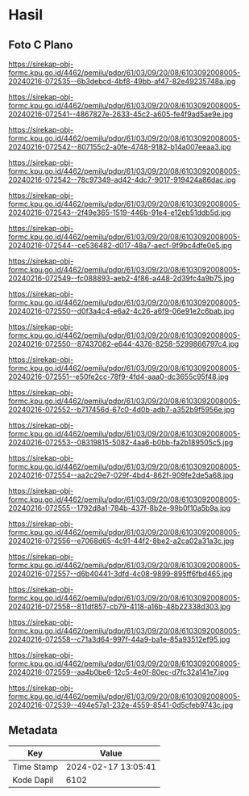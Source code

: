 # Hasil

## Foto C Plano

https://sirekap-obj-formc.kpu.go.id/4462/pemilu/pdpr/61/03/09/20/08/6103092008005-20240216-072535--6b3debcd-4bf8-49bb-af47-82e49235748a.jpg

https://sirekap-obj-formc.kpu.go.id/4462/pemilu/pdpr/61/03/09/20/08/6103092008005-20240216-072541--4867827e-2633-45c2-a605-fe4f9ad5ae9e.jpg

https://sirekap-obj-formc.kpu.go.id/4462/pemilu/pdpr/61/03/09/20/08/6103092008005-20240216-072542--807155c2-a0fe-4748-9182-b14a007eeaa3.jpg

https://sirekap-obj-formc.kpu.go.id/4462/pemilu/pdpr/61/03/09/20/08/6103092008005-20240216-072542--78c97349-ad42-4dc7-9017-919424a86dac.jpg

https://sirekap-obj-formc.kpu.go.id/4462/pemilu/pdpr/61/03/09/20/08/6103092008005-20240216-072543--2f49e365-1519-446b-91e4-e12eb51ddb5d.jpg

https://sirekap-obj-formc.kpu.go.id/4462/pemilu/pdpr/61/03/09/20/08/6103092008005-20240216-072544--ce536482-d017-48a7-aecf-9f9bc4dfe0e5.jpg

https://sirekap-obj-formc.kpu.go.id/4462/pemilu/pdpr/61/03/09/20/08/6103092008005-20240216-072549--fc088893-aeb2-4f86-a448-2d39fc4a9b75.jpg

https://sirekap-obj-formc.kpu.go.id/4462/pemilu/pdpr/61/03/09/20/08/6103092008005-20240216-072550--d0f3a4c4-e6a2-4c26-a6f9-06e91e2c6bab.jpg

https://sirekap-obj-formc.kpu.go.id/4462/pemilu/pdpr/61/03/09/20/08/6103092008005-20240216-072550--87437082-e644-4376-8258-5299866797c4.jpg

https://sirekap-obj-formc.kpu.go.id/4462/pemilu/pdpr/61/03/09/20/08/6103092008005-20240216-072551--e50fe2cc-78f9-4fd4-aaa0-dc3655c95f48.jpg

https://sirekap-obj-formc.kpu.go.id/4462/pemilu/pdpr/61/03/09/20/08/6103092008005-20240216-072552--b717456d-67c0-4d0b-adb7-a352b9f5956e.jpg

https://sirekap-obj-formc.kpu.go.id/4462/pemilu/pdpr/61/03/09/20/08/6103092008005-20240216-072553--08319815-5082-4aa6-b0bb-fa2b189505c5.jpg

https://sirekap-obj-formc.kpu.go.id/4462/pemilu/pdpr/61/03/09/20/08/6103092008005-20240216-072554--aa2c29e7-029f-4bd4-862f-909fe2de5a68.jpg

https://sirekap-obj-formc.kpu.go.id/4462/pemilu/pdpr/61/03/09/20/08/6103092008005-20240216-072555--1792d8a1-784b-437f-8b2e-99b0f10a5b9a.jpg

https://sirekap-obj-formc.kpu.go.id/4462/pemilu/pdpr/61/03/09/20/08/6103092008005-20240216-072556--e7068d65-4c91-44f2-8be2-a2ca02a31a3c.jpg

https://sirekap-obj-formc.kpu.go.id/4462/pemilu/pdpr/61/03/09/20/08/6103092008005-20240216-072557--d6b40441-3dfd-4c08-9899-895ff6fbd465.jpg

https://sirekap-obj-formc.kpu.go.id/4462/pemilu/pdpr/61/03/09/20/08/6103092008005-20240216-072558--811df857-cb79-4118-a16b-48b22338d303.jpg

https://sirekap-obj-formc.kpu.go.id/4462/pemilu/pdpr/61/03/09/20/08/6103092008005-20240216-072558--c71a3d64-997f-44a9-ba1e-85a93512ef95.jpg

https://sirekap-obj-formc.kpu.go.id/4462/pemilu/pdpr/61/03/09/20/08/6103092008005-20240216-072559--aa4b0be6-12c5-4e0f-80ec-d7fc32a141e7.jpg

https://sirekap-obj-formc.kpu.go.id/4462/pemilu/pdpr/61/03/09/20/08/6103092008005-20240216-072539--494e57a1-232e-4559-8541-0d5cfeb9743c.jpg


## Metadata

| Key        | Value               |
| ---------- | ------------------- |
| Time Stamp | 2024-02-17 13:05:41 |
| Kode Dapil | 6102                |



